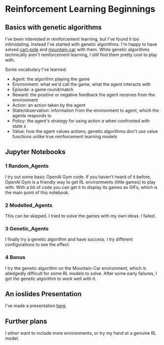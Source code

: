 # Reinforcement Learning Beginnings

## Basics with genetic algorithms

I've been interested in reinforcement learning, but I've found it too intimidating. Instead I've started with genetic algorithms. I'm happy to have solved [cart-pole](https://gym.openai.com/envs/CartPole-v1/) and [mountain-car](https://gym.openai.com/envs/MountainCar-v0/) with them. While genetic algorithms technically aren't reinforcement learning, I still find them pretty cool to play with.

Some vocabulary I've learned:
* Agent: the algorithm playing the game
* Environment: what we'd call the game, what the agent interacts with
* Episode: a game round/match
* Reward: the positive or negative feedback the agent receives from the environment
* Action: an action taken by the agent
* State/observation: information from the environment to agent, which the agents responds to
* Policy: the agent's strategy for using action $a$ when confronted with state $s$
* Value: how the agent values actions; genetic algorithms don't use value functions unlike true reinforcement learning models

## Jupyter Notebooks

### 1 Random_Agents

I try out some basic OpenAI Gym code. If you haven't heard of it before, OpenAI Gym is a friendly way to get RL environments (little games) to play with. With a bit of code you can get it to display its games as GIFs, which is the main point of this notebook.

### 2 Modelled_Agents

This can be skipped. I tried to solve the games with my own ideas. I failed.

### 3 Genetic_Agents

I finally try a genetic algorithm and have success. I try different configurations to see the effect.

### 4 Bonus

I try the genetic algorithm on the Mountain-Car environment, which is alledgedly difficult for some RL models to solve. After some early failures, I got the genetic algorithm to work well with it.

## An ioslides Presentation

I've made a presentation [here](http://htmlpreview.github.io/?https://github.com/sjchiass/ml_guides/blob/master/Reinforcement%20Learning/Beginnings/Presentation.html#1).

## Further plans

I either want to include more environments, or try my hand at a genuine RL model.